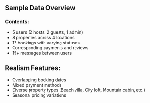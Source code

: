## Sample Data Overview

### Contents:
- 5 users (2 hosts, 2 guests, 1 admin)
- 8 properties across 4 locations
- 12 bookings with varying statuses
- Corresponding payments and reviews
- 15+ messages between users

## Realism Features:
- Overlapping booking dates
- Mixed payment methods
- Diverse property types (Beach villa, City loft, Mountain cabin, etc.)
- Seasonal pricing variations
